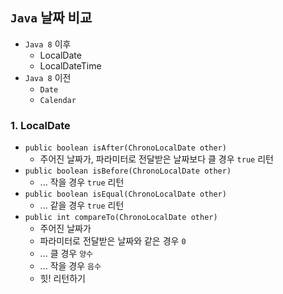 ## `Java` 날짜 비교
- `Java 8` 이후
  - LocalDate
  - LocalDateTime
- `Java 8` 이전
  - `Date`
  - `Calendar`

### 1. LocalDate
- `public boolean isAfter(ChronoLocalDate other)`
  - 주어진 날짜가, 파라미터로 전달받은 날짜보다 클 경우 `true` 리턴
- `public boolean isBefore(ChronoLocalDate other)`
  - ... 작을 경우 `true` 리턴
- `public boolean isEqual(ChronoLocalDate other)`
  - ... 같을 경우 `true` 리턴
- `public int compareTo(ChronoLocalDate other)`
  - 주어진 날짜가
  - 파라미터로 전달받은 날짜와 같은 경우 `0`
  - ... 클 경우 `양수`
  - ... 작을 경우 `음수`
  - 힛! 리턴하기

